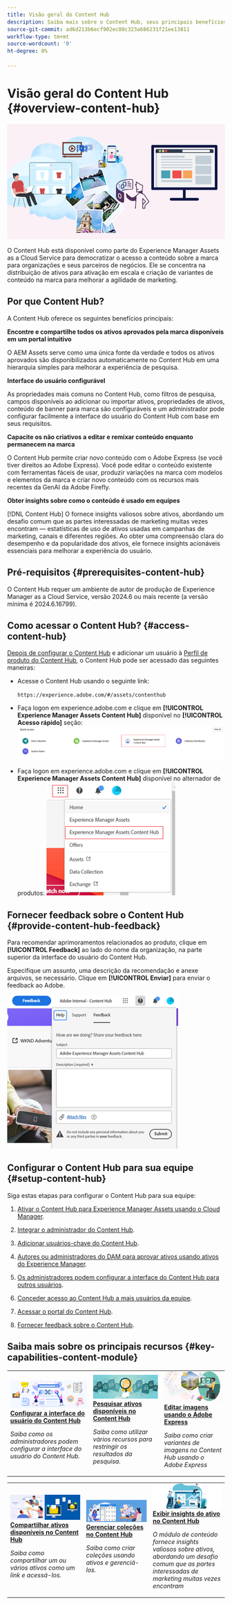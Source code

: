 ```yaml
---
title: Visão geral do Content Hub
description: Saiba mais sobre o Content Hub, seus principais benefícios, como acessá-lo e como fornecer feedback sobre a opção disponível no Content Hub.
source-git-commit: ad6d213b6ecf902ec80c323a686231f21ee13811
workflow-type: tm+mt
source-wordcount: '0'
ht-degree: 0%

---
```



# Visão geral do Content Hub {#overview-content-hub}

![Visão geral do Content Hub](assets/content-hub-overview.png)

O Content Hub está disponível como parte do Experience Manager Assets as a Cloud Service para democratizar o acesso a conteúdo sobre a marca para organizações e seus parceiros de negócios. Ele se concentra na distribuição de ativos para ativação em escala e criação de variantes de conteúdo na marca para melhorar a agilidade de marketing.

## Por que Content Hub?

A Content Hub oferece os seguintes benefícios principais:

**Encontre e compartilhe todos os ativos aprovados pela marca disponíveis em um portal intuitivo**

O AEM Assets serve como uma única fonte da verdade e todos os ativos aprovados são disponibilizados automaticamente no Content Hub em uma hierarquia simples para melhorar a experiência de pesquisa.

**Interface do usuário configurável**

As propriedades mais comuns no Content Hub, como filtros de pesquisa, campos disponíveis ao adicionar ou importar ativos, propriedades de ativos, conteúdo de banner para marca são configuráveis e um administrador pode configurar facilmente a interface do usuário do Content Hub com base em seus requisitos.

**Capacite os não criativos a editar e remixar conteúdo enquanto permanecem na marca**

O Content Hub permite criar novo conteúdo com o Adobe Express (se você tiver direitos ao Adobe Express). Você pode editar o conteúdo existente com ferramentas fáceis de usar, produzir variações na marca com modelos e elementos da marca e criar novo conteúdo com os recursos mais recentes da GenAI da Adobe Firefly.

**Obter insights sobre como o conteúdo é usado em equipes**

[!DNL Content Hub] O fornece insights valiosos sobre ativos, abordando um desafio comum que as partes interessadas de marketing muitas vezes encontram — estatísticas de uso de ativos usadas em campanhas de marketing, canais e diferentes regiões. Ao obter uma compreensão clara do desempenho e da popularidade dos ativos, ele fornece insights acionáveis essenciais para melhorar a experiência do usuário.

## Pré-requisitos {#prerequisites-content-hub}

O Content Hub requer um ambiente de autor de produção de Experience Manager as a Cloud Service, versão 2024.6 ou mais recente (a versão mínima é 2024.6.16799).

## Como acessar o Content Hub? {#access-content-hub}

[Depois de configurar o Content Hub](#deploy-content-hub) e adicionar um usuário à [Perfil de produto do Content Hub](/help/assets/deploy-content-hub.md#content-hub-instance-product-profile), o Content Hub pode ser acessado das seguintes maneiras:

* Acesse o Content Hub usando o seguinte link:

  `https://experience.adobe.com/#/assets/contenthub`

* Faça logon em experience.adobe.com e clique em **[!UICONTROL Experience Manager Assets Content Hub]** disponível no **[!UICONTROL Acesso rápido]** seção:
  ![Acesso ao Content Hub](assets/access-content-hub.png)

* Faça logon em experience.adobe.com e clique em **[!UICONTROL Experience Manager Assets Content Hub]** disponível no alternador de produtos:
  ![Método de acesso 3 do Content Hub](assets/access-content-hub-alternate.png)



## Fornecer feedback sobre o Content Hub {#provide-content-hub-feedback}

Para recomendar aprimoramentos relacionados ao produto, clique em **[!UICONTROL Feedback]** ao lado do nome da organização, na parte superior da interface do usuário do Content Hub.

Especifique um assunto, uma descrição da recomendação e anexe arquivos, se necessário. Clique em **[!UICONTROL Enviar]** para enviar o feedback ao Adobe.

![Feedback do Content Hub](assets/content-hub-feedback.png)

## Configurar o Content Hub para sua equipe {#setup-content-hub}

Siga estas etapas para configurar o Content Hub para sua equipe:

1. [Ativar o Content Hub para Experience Manager Assets usando o Cloud Manager](deploy-content-hub.md#enable-content-hub).

1. [Integrar o administrador do Content Hub](deploy-content-hub.md#onboard-content-hub-administrator).

1. [Adicionar usuários-chave do Content Hub](deploy-content-hub.md#onboard-content-hub-consumer-users).

1. [Autores ou administradores do DAM para aprovar ativos usando ativos do Experience Manager](approve-assets.md).

1. [Os administradores podem configurar a interface do Content Hub para outros usuários](configure-content-hub-ui-options.md).

1. [Conceder acesso ao Content Hub a mais usuários da equipe](deploy-content-hub.md#onboard-content-hub-consumer-users).

1. [Acessar o portal do Content Hub](#access-content-hub).

1. [Fornecer feedback sobre o Content Hub](#provide-content-hub-feedback).


## Saiba mais sobre os principais recursos {#key-capabilities-content-module}

<table>
<td>
   <a href="/help/assets/configure-content-hub-ui-options.md">
   <img alt="Implantar o Content Hub" src="./assets/configure-assets.png" />
   </a>
   <div>
      <a href="/help/assets/configure-content-hub-ui-options.md">
      <strong>Configurar a interface do usuário do Content Hub</strong>
      </a>
   </div>
   <p>
      <em>Saiba como os administradores podem configurar a interface do usuário do Content Hub. </em>
   </p>
</td>


<td>
   <a href="/help/assets/search-assets-content-hub.md">
   <img alt="Pesquisar ativos disponíveis no Content Hub" src="./assets/search.png" />
   </a>
   <div>
      <a href="/help/assets/search-assets-content-hub.md">
      <strong>Pesquisar ativos disponíveis no Content Hub</strong>
      </a>
   </div>
   <p>
      <em>Saiba como utilizar vários recursos para restringir os resultados da pesquisa.</em>
   </p>
</td>
<td>
   <a href="/help/assets/edit-images-content-hub.md">
   <img alt="Edição de imagens usando o Adobe Express" src="./assets/edit-images-content-hub.png" />
   </a>
   <div>
      <a href="/help/assets/edit-images-content-hub.md">
      <strong>Editar imagens usando o Adobe Express</strong>
      </a>
   </div>
   <p>
      <em>Saiba como criar variantes de imagens no Content Hub usando o Adobe Express</em>
   </p>
</td>
</table>
<table>
<td>
   <a href="/help/assets/share-assets-content-hub.md">
   <img alt="Compartilhar ativos disponíveis no Content Hub" src="./assets/share-assets-banner.png" />
   </a>
   <div>
      <a href="/help/assets/share-assets-content-hub.md">
      <strong>Compartilhar ativos disponíveis no Content Hub</strong>
      </a>
   </div>
   <p>
      <em>Saiba como compartilhar um ou vários ativos como um link e acessá-los.</em>
   </p>
</td>
<td>
   <a href="/help/assets/collections-content-hub.md">
   <img alt="Gerenciar coleções no Content Hub" src="./assets/manage-collection.png" />
   </a>
   <div>
      <a href="/help/assets/collections-content-hub.md">
      <strong>Gerenciar coleções no Content Hub</strong>
      </a>
   </div>
   <p>
      <em>Saiba como criar coleções usando ativos e gerenciá-los.</em>
   </p>
</td>
<td>
   <a href="/help/assets/insights-content-hub.md">
   <img alt="Compartilhar ativos disponíveis no Content Hub" src="./assets/asset-insights-banner.jpg" />
   </a>
   <div>
      <a href="/help/assets/insights-content-hub.md">
      <strong>Exibir insights do ativo no Content Hub</strong>
      </a>
   </div>
   <p>
      <em> O módulo de conteúdo fornece insights valiosos sobre ativos, abordando um desafio comum que as partes interessadas de marketing muitas vezes encontram</em>
   </p>
</td>
</table>
